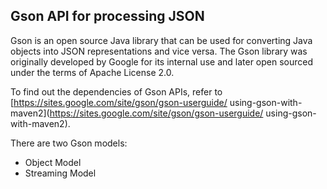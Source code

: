## Gson API for processing JSON
Gson is an open source Java library that can be used for converting Java objects into JSON
representations and vice versa. The Gson library was originally developed by Google for its internal
use and later open sourced under the terms of Apache License 2.0.

To find out the dependencies of Gson APIs, refer to [https://sites.google.com/site/gson/gson-userguide/
using-gson-with-maven2](https://sites.google.com/site/gson/gson-userguide/
using-gson-with-maven2).

There are two Gson models:
- Object Model
- Streaming Model
